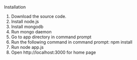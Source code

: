 Installation
1) Download the source code.
2) Install node.js 
3) Install mongodb
4) Run mongo daemon
5) Go to app directory in command prompt
6) Run the following command in command prompt: npm install
7) Run node app.js
8) Open http://localhost:3000 for home page